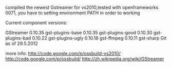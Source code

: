compiled the newest Gstreamer for vs2010,tested with openframeworks 0071,
you have to setting environment PATH in order to working

Current component versions:

GStreamer 0.10.35 
gst-plugins-base 0.10.35
gst-plugins-good 0.10.30
gst-plugins-bad 0.10.22
gst-plugins-ugly 0.10.18
gst-ffmpeg 0.10.11
gst-sharp Git as of 29.5.2012

more info:
http://code.google.com/p/ossbuild-vs2010/
http://code.google.com/p/ossbuild/
http://zh.wikipedia.org/wiki/GStreamer